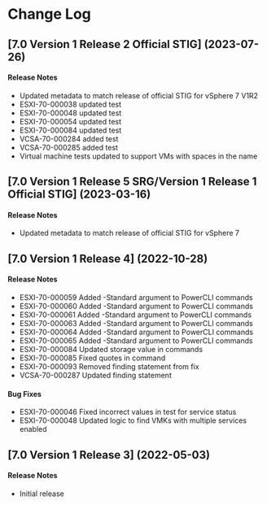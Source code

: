 # Change Log

## [7.0 Version 1 Release 2 Official STIG] (2023-07-26)

#### Release Notes
- Updated metadata to match release of official STIG for vSphere 7 V1R2
- ESXI-70-000038 updated test
- ESXI-70-000048 updated test
- ESXI-70-000054 updated test
- ESXI-70-000084 updated test
- VCSA-70-000284 added test
- VCSA-70-000285 added test
- Virtual machine tests updated to support VMs with spaces in the name


## [7.0 Version 1 Release 5 SRG/Version 1 Release 1 Official STIG] (2023-03-16)

#### Release Notes
- Updated metadata to match release of official STIG for vSphere 7

## [7.0 Version 1 Release 4] (2022-10-28)

#### Release Notes
- ESXI-70-000059 Added -Standard argument to PowerCLI commands
- ESXI-70-000060 Added -Standard argument to PowerCLI commands
- ESXI-70-000061 Added -Standard argument to PowerCLI commands
- ESXI-70-000063 Added -Standard argument to PowerCLI commands
- ESXI-70-000064 Added -Standard argument to PowerCLI commands
- ESXI-70-000065 Added -Standard argument to PowerCLI commands
- ESXI-70-000084 Updated storage value in commands
- ESXI-70-000085 Fixed quotes in command
- ESXI-70-000093 Removed finding statement from fix
- VCSA-70-000287 Updated finding statement

#### Bug Fixes
- ESXI-70-000046 Fixed incorrect values in test for service status
- ESXI-70-000048 Updated logic to find VMKs with multiple services enabled

## [7.0 Version 1 Release 3] (2022-05-03)

#### Release Notes
- Initial release